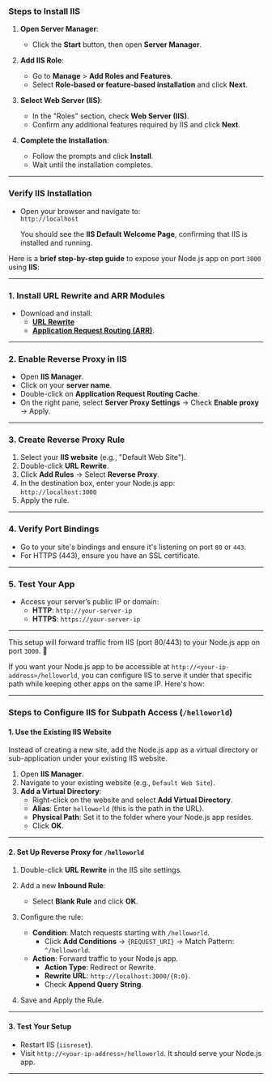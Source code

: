 ### **Steps to Install IIS**

1. **Open Server Manager**:  
   - Click the **Start** button, then open **Server Manager**.

2. **Add IIS Role**:  
   - Go to **Manage** > **Add Roles and Features**.  
   - Select **Role-based or feature-based installation** and click **Next**.

3. **Select Web Server (IIS)**:  
   - In the "Roles" section, check **Web Server (IIS)**.
   - Confirm any additional features required by IIS and click **Next**.

4. **Complete the Installation**:  
   - Follow the prompts and click **Install**.  
   - Wait until the installation completes.

---

### **Verify IIS Installation**  

- Open your browser and navigate to:  
   `http://localhost`  

   You should see the **IIS Default Welcome Page**, confirming that IIS is installed and running.


<?xml version="1.0" encoding="utf-8"?>
<configuration>
  <system.webServer>
    <rewrite>
      <rules>
        <rule name="SPA Fallback" stopProcessing="true">
          <match url=".*" />
          <conditions logicalGrouping="MatchAll">
            <!-- don’t rewrite if the request is for an actual file -->
            <add input="{REQUEST_FILENAME}" matchType="IsFile" negate="true" />
            <!-- don’t rewrite if it’s for a real directory -->
            <add input="{REQUEST_FILENAME}" matchType="IsDirectory" negate="true" />
            <!-- (optional) don’t rewrite API calls -->
            <add input="{REQUEST_URI}" pattern="^/api" negate="true" />
          </conditions>
          <!-- rewrite everything else to index.html -->
          <action type="Rewrite" url="/index.html" />
        </rule>
      </rules>
    </rewrite>
  </system.webServer>
</configuration>


  Here is a **brief step-by-step guide** to expose your Node.js app on port `3000` using **IIS**:

---

### **1. Install URL Rewrite and ARR Modules**
- Download and install:
   - [**URL Rewrite**](https://www.iis.net/downloads/microsoft/url-rewrite)
   - [**Application Request Routing (ARR)**](https://www.iis.net/downloads/microsoft/application-request-routing).

---

### **2. Enable Reverse Proxy in IIS**
- Open **IIS Manager**.
- Click on your **server name**.
- Double-click on **Application Request Routing Cache**.
- On the right pane, select **Server Proxy Settings** → Check **Enable proxy** → Apply.

---

### **3. Create Reverse Proxy Rule**
1. Select your **IIS website** (e.g., "Default Web Site").
2. Double-click **URL Rewrite**.
3. Click **Add Rules** → Select **Reverse Proxy**.
4. In the destination box, enter your Node.js app:  
   `http://localhost:3000`
5. Apply the rule.

---

### **4. Verify Port Bindings**
- Go to your site's bindings and ensure it's listening on port `80` or `443`.
- For HTTPS (443), ensure you have an SSL certificate.

---

### **5. Test Your App**
- Access your server’s public IP or domain:
   - **HTTP**: `http://your-server-ip`
   - **HTTPS**: `https://your-server-ip`  

---

This setup will forward traffic from IIS (port 80/443) to your Node.js app on port `3000`. 🚀



If you want your Node.js app to be accessible at `http://<your-ip-address>/helloworld`, you can configure IIS to serve it under that specific path while keeping other apps on the same IP. Here's how:

---

### **Steps to Configure IIS for Subpath Access (`/helloworld`)**

#### **1. Use the Existing IIS Website**
Instead of creating a new site, add the Node.js app as a virtual directory or sub-application under your existing IIS website.

1. Open **IIS Manager**.
2. Navigate to your existing website (e.g., `Default Web Site`).
3. **Add a Virtual Directory**:
   - Right-click on the website and select **Add Virtual Directory**.
   - **Alias**: Enter `helloworld` (this is the path in the URL).
   - **Physical Path**: Set it to the folder where your Node.js app resides.
   - Click **OK**.

---

#### **2. Set Up Reverse Proxy for `/helloworld`**
1. Double-click **URL Rewrite** in the IIS site settings.
2. Add a new **Inbound Rule**:
   - Select **Blank Rule** and click **OK**.
3. Configure the rule:
   - **Condition**: Match requests starting with `/helloworld`.
     - Click **Add Conditions** → `{REQUEST_URI}` → Match Pattern: `^/helloworld`.
   - **Action**: Forward traffic to your Node.js app.
     - **Action Type**: Redirect or Rewrite.
     - **Rewrite URL**: `http://localhost:3000/{R:0}`.
     - Check **Append Query String**.

4. Save and Apply the Rule.

---

#### **3. Test Your Setup**
- Restart IIS (`iisreset`).
- Visit `http://<your-ip-address>/helloworld`. It should serve your Node.js app.

---
